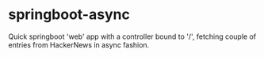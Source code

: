 # springboot-async
Quick springboot 'web' app with a controller bound to '/', fetching couple of entries from HackerNews in async fashion.
